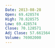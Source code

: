 ```yaml
---
Date: 2013-08-28
Open: 69.428574
High: 70.828575
Low: 69.428574
Close: 70.128571
Adj Close: 57.661564
Volume: 76902000
---
```

